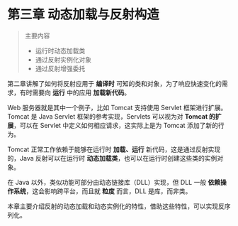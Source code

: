 # 第三章 动态加载与反射构造

> 主要内容
> * 运行时动态加载类
> * 通过反射实例化对象
> * 通过反射增强委托

第二章讲解了如何将反射应用于 **编译时** 可知的类和对象，为了响应快速变化的需求，有时需要向 **运行** 中的应用 **加载新代码**。

Web 服务器就是其中一个例子，比如 Tomcat 支持使用 Servlet 框架进行扩展。Tomcat 是 Java Servlet 框架的参考实现，Servlets 可以视为对 **Tomcat 的扩展**，可以在 Servlet 中定义如何相应请求，这实际上是为 Tomcat 添加了新的行为。

Tomcat 正常工作依赖于能够在运行时 **加载、运行** 新代码，这是通过反射实现的，Java 反射可以在运行时 **动态加载类**，也可以在运行时创建这些类的实例对象。

在 Java 以外，类似功能可部分由动态链接库（DLL）实现，但 DLL 一般 **依赖操作系统**，这会影响跨平台，而且就 **粒度** 而言，DLL 是库，而非类。

本章主要介绍反射的动态加载和动态实例化的特性，借助这些特性，可以实现反序列化。
